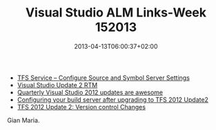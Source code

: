 ﻿---
title: "Visual Studio ALM Links-Week 152013"
description: ""
date: 2013-04-13T06:00:37+02:00
draft: false
tags: [VSAlm]
categories: [Visual Studio ALM]
---
- [TFS Service – Configure Source and Symbol Server Settings](http://geekswithblogs.net/TarunArora/archive/2013/04/07/tfs-service---configure-source-and-symbol-server-settings.aspx)
- [Visual Studio Update 2 RTM](http://blogs.msdn.com/b/visualstudioalm/archive/2013/04/04/visual-studio-update-2-now-available.aspx)
- [Quarterly Visual Studio 2012 updates are awesome](http://www.istartedsomething.com/20130405/tldr-quarterly-visual-studio-2012-updates-are-awesome/)
- [Configuring your build server after upgrading to TFS 2012 Update2](http://www.almguide.com/2013/04/configuring-your-build-server-after-upgrading-to-tfs-2012-update-2/)
- [TFS 2012 Update 2: Version control Changes](http://www.almguide.com/2013/04/tfs-2012-update-2-version-control-changes/)

Gian Maria.

